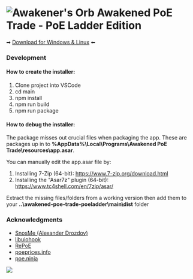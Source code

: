 # ![Awakener's Orb](https://web.poecdn.com/image/Art/2DItems/Currency/TransferOrb.png) Awakened PoE Trade - PoE Ladder Edition

➡ [Download for Windows & Linux](https://snosme.github.io/awakened-poe-trade/download) ⬅

### Development

#### How to create the installer:
1) Clone project into VSCode
2) cd main
3) npm install
4) npm run build
5) npm run package

#### How to debug the installer:
The package misses out crucial files when packaging the app. These are packages up in to **%AppData%\Local\Programs\Awakened PoE Trade\resources\app.asar**.

You can manually edit the app.asar file by:
1) Installing 7-Zip (64-bit): https://www.7-zip.org/download.html
2) Installing the "Asar7z" plugin (64-bit): https://www.tc4shell.com/en/7zip/asar/

Extract the missing files/folders from a working version then add them to your **..\awakened-poe-trade-poeladder\main\dist** folder

### Acknowledgments

- [SnosMe (Alexander Drozdov)](https://github.com/SnosMe)
- [libuiohook](https://github.com/kwhat/libuiohook)
- [RePoE](https://github.com/brather1ng/RePoE)
- [poeprices.info](https://www.poeprices.info/)
- [poe.ninja](https://poe.ninja/)

![](https://i.imgur.com/MATqhv7.png)
